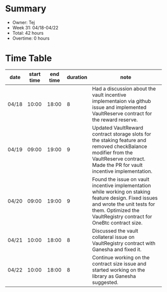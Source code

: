 # Summary
* Owner: Tej
* Week 31: 04/18-04/22
* Total: 42 hours
* Overtime: 0 hours

# Time Table
| date  | start time  | end time | duration  |  note |
|---|---|---|---|---|
| 04/18  | 10:00  | 18:00  | 8 | Had a discussion about the vault incentive implementaion via github issue and implemented VaultReserve contract for the reward reserve. |
| 04/19  | 09:00  | 19:00  | 9 | Updated VaultReward contract storage slots for the staking feature and removed checkBalance modifier from the VaultReserve contract. Made the PR for vault incentive implementation. |
| 04/20  | 09:00  | 19:00  | 9 | Found the issue on vault incentive implementation while working on staking feature design. Fixed issues and wrote the unit tests for them. Optimized the VaultRegistry contract for OneBtc contract size. |
| 04/21  | 10:00  | 18:00  | 8 | Discussed the vault collateral issue on VaultRegistry contract with Ganesha and fixed it. |
| 04/22  | 10:00  | 18:00  | 8 | Continue working on the contract size issue and started working on the library as Ganesha suggested. |
